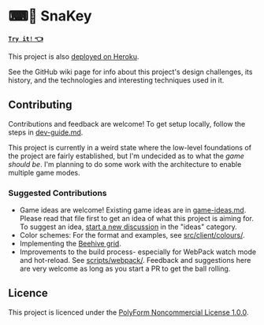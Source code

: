 
# ⌨🐍 SnaKey

[**`Try it!` 👈**](https://david-fong.github.io/snakey3/)

This project is also [deployed on Heroku](https://snakey3.herokuapp.com/).

See the GitHub wiki page for info about this project's design challenges, its history, and the technologies and interesting techniques used in it.

## Contributing

Contributions and feedback are welcome! To get setup locally, follow the steps in [dev-guide.md](./dev-guide.md).

This project is currently in a weird state where the low-level foundations of the project are fairly established, but I'm undecided as to what the _game should be_. I'm planning to do some work with the architecture to enable multiple game modes.

### Suggested Contributions

- Game ideas are welcome! Existing game ideas are in [game-ideas.md](./game-ideas.md). Please read that file first to get an idea of what this project is aiming for. To suggest an idea, [start a new discussion](https://github.com/david-fong/snakey3/discussions/new) in the "ideas" category.
- Color schemes: For the format and examples, see [src/client/colours/](./src/client/colours).
- Implementing the [Beehive grid](./src/base/floor/impl/Beehive).
- Improvements to the build process- especially for WebPack watch mode and hot-reload. See [scripts/webpack/](./scripts/webpack). Feedback and suggestions here are very welcome as long as you start a PR to get the ball rolling.

## Licence

This project is licenced under the [PolyForm Noncommercial License 1.0.0](./LICENSE.md).
